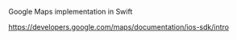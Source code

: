 Google Maps implementation in Swift

https://developers.google.com/maps/documentation/ios-sdk/intro


